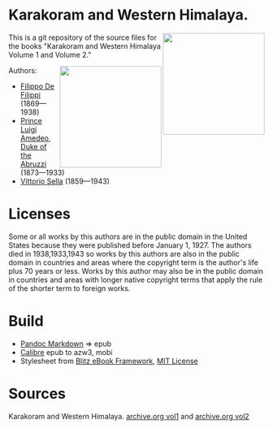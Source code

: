 # Karakoram and Western Himalaya.

<img align="right" height="200" src="https://user-images.githubusercontent.com/13177792/193361147-3df7ce66-9d9d-4ed0-8aa7-7856924217df.jpg">

This is a git repository of the source files for the books "Karakoram and Western Himalaya Volume 1 and Volume 2."

<img align="right" height="200" src="https://user-images.githubusercontent.com/13177792/193361147-3df7ce66-9d9d-4ed0-8aa7-7856924217df.jpg">

Authors:

* [Filippo De Filippi](https://en.wikipedia.org/wiki/Filippo_De_Filippi_(explorer)) (1869—1938)
* [Prince Luigi Amedeo, Duke of the Abruzzi](https://en.wikipedia.org/wiki/Prince_Luigi_Amedeo,_Duke_of_the_Abruzzi) (1873—1933)
* [Vittorio Sella](https://en.wikipedia.org/wiki/Vittorio_Sella) (1859—1943)

# Licenses
Some or all works by this authors are in the public domain in the United States
because they were published before January 1, 1927. The authors died in 1938,1933,1943 so
works by this authors are also in the public domain in countries and areas where
the copyright term is the author's life plus 70 years or less. Works by this
author may also be in the public domain in countries and areas with longer
native copyright terms that apply the rule of the shorter term to foreign works.

# Build
* [Pandoc Markdown](https://pandoc.org/MANUAL.html#pandocs-markdown) => epub
* [Calibre](https://calibre-ebook.com/) epub to azw3, mobi
* Stylesheet from [Blitz eBook Framework](https://friendsofepub.github.io/Blitz/), [MIT License](https://github.com/FriendsOfEpub/Blitz/blob/master/LICENSE)

# Sources
Karakoram and Western Himalaya. [archive.org vol1](https://archive.org/details/karakoramwestern00defiuoft/mode/2up) and [archive.org vol2](https://archive.org/details/karakoramwestern02defi/page/n3/mode/2up)

